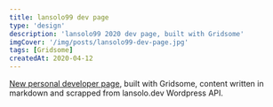 ```yaml
---
title: lansolo99 dev page
type: 'design'
description: 'lansolo99 2020 dev page, built with Gridsome'
imgCover: '/img/posts/lansolo99-dev-page.jpg'
tags: [Gridsome]
createdAt: 2020-04-12
---
```


[New personal developer page](https://lansolo99.netlify.com/), built with Gridsome, content written in markdown and scrapped from lansolo.dev Wordpress API. 